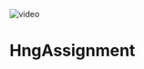 ![video](https://user-images.githubusercontent.com/69436548/130249655-b438908c-acad-4579-bdae-b2d9ff4d9d51.gif)

# HngAssignment
